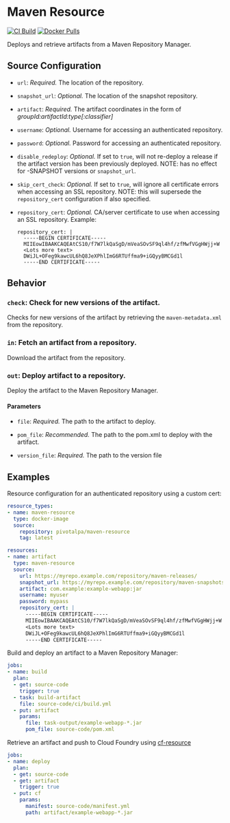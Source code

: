 # Maven Resource

[![CI Build](https://wings.concourse-ci.org/api/v1/teams/sme-pcf-concourse/pipelines/maven-resource/jobs/build/badge)](https://wings.concourse-ci.org/teams/sme-pcf-concourse/pipelines/maven-resource)
[![Docker Pulls](https://img.shields.io/docker/pulls/pivotalpa/maven-resource.svg)](https://hub.docker.com/r/pivotalpa/maven-resource/)

Deploys and retrieve artifacts from a Maven Repository Manager.



## Source Configuration

* `url`: *Required.* The location of the repository.

* `snapshot_url`: *Optional.* The location of the snapshot repository.

* `artifact`: *Required.* The artifact coordinates in the form of _groupId:artifactId:type[:classifier]_

* `username`: *Optional.* Username for accessing an authenticated repository.

* `password`: *Optional.* Password for accessing an authenticated repository.

* `disable_redeploy`: *Optional.* If set to `true`, will not re-deploy a release if the artifact version has been previously deployed. NOTE: has no effect for -SNAPSHOT versions or `snapshot_url`.

* `skip_cert_check`: *Optional.* If set to `true`, will ignore all certificate errors when accessing an SSL repository. NOTE: this will supersede the `repository_cert` configuration if also specified.

* `repository_cert`: *Optional.* CA/server certificate to use when accessing an SSL repository.
    Example:
    ```
    repository_cert: |
      -----BEGIN CERTIFICATE-----
      MIIEowIBAAKCAQEAtCS10/f7W7lkQaSgD/mVeaSOvSF9ql4hf/zfMwfVGgHWjj+W
      <Lots more text>
      DWiJL+OFeg9kawcUL6hQ8JeXPhlImG6RTUffma9+iGQyyBMCGd1l
      -----END CERTIFICATE-----
    ```


## Behavior

### `check`: Check for new versions of the artifact.

Checks for new versions of the artifact by retrieving the `maven-metadata.xml` from
the repository.


### `in`: Fetch an artifact from a repository.

Download the artifact from the repository.


### `out`: Deploy artifact to a repository.

Deploy the artifact to the Maven Repository Manager.

#### Parameters

* `file`: *Required.* The path to the artifact to deploy.

* `pom_file`: *Recommended.* The path to the pom.xml to deploy with the artifact.

* `version_file`: *Required.* The path to the version file

## Examples

Resource configuration for an authenticated repository using a custom cert:

``` yaml
resource_types:
- name: maven-resource
  type: docker-image
  source:
    repository: pivotalpa/maven-resource
    tag: latest

resources:
- name: artifact
  type: maven-resource
  source:
    url: https://myrepo.example.com/repository/maven-releases/
    snapshot_url: https://myrepo.example.com/repository/maven-snapshots/
    artifact: com.example:example-webapp:jar
    username: myuser
    password: mypass
    repository_cert: |
      -----BEGIN CERTIFICATE-----
      MIIEowIBAAKCAQEAtCS10/f7W7lkQaSgD/mVeaSOvSF9ql4hf/zfMwfVGgHWjj+W
      <Lots more text>
      DWiJL+OFeg9kawcUL6hQ8JeXPhlImG6RTUffma9+iGQyyBMCGd1l
      -----END CERTIFICATE-----
```

Build and deploy an artifact to a Maven Repository Manager:

``` yaml
jobs:
- name: build
  plan:
  - get: source-code
    trigger: true
  - task: build-artifact
    file: source-code/ci/build.yml
  - put: artifact
    params:
      file: task-output/example-webapp-*.jar
      pom_file: source-code/pom.xml
```

Retrieve an artifact and push to Cloud Foundry using [cf-resource](https://github.com/concourse/cf-resource)

``` yaml
jobs:
- name: deploy
  plan:
  - get: source-code
  - get: artifact
    trigger: true
  - put: cf
    params:
      manifest: source-code/manifest.yml
      path: artifact/example-webapp-*.jar
```
